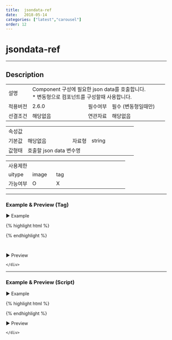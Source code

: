```yaml
---
title:  jsondata-ref
date:   2018-05-14
categories: ["latest","carousel"]
order: 12
---
```


jsondata-ref
===

---

## Description

<table style="width:100%">
    <colgroup>
        <col width="15%"/>
        <col width="35%"/>
        <col width="15%"/>
        <col width="35%"/>
    </colgroup>
    <tr>
        <td class="tdTitle tdBg">설명</td>
        <td colspan="3">
            Component 구성에 필요한 json data를 호출합니다.<br>
            * 변동형으로 컴포넌트를 구성할때 사용합니다.
        </td>
    </tr>
    <tr>
        <td class="tdTitle tdBg">적용버전</td>
        <td>2.6.0</td>
        <td class="tdTitle tdBg">필수여부</td>
        <td class="tdRed">필수 (변동형일때만)</td>
    </tr>
    <tr>
        <td class="tdTitle tdBg">선결조건</td>
        <td>해당없음</td>
        <td class="tdTitle tdBg">연관자료</td>
        <td>해당없음</td>
    </tr>
</table>
<table style="width:100%">
    <colgroup>
        <col width="15%"/>
        <col width="35%"/>
        <col width="15%"/>
        <col width="35%"/>
    </colgroup>
    <tr>
        <td class="tdTitle tdBg tdCenter" colspan="4">속성값</td>
    </tr>
    <tr>
        <td class="tdTitle tdBg">기본값</td>
        <td>해당없음</td>
        <td class="tdTitle tdBg">자료형</td>
        <td>string</td>
    </tr>
    <tr>
        <td class="tdTitle tdBg">값형태</td>
        <td colspan="3">호출할 json data 변수명</td>
    </tr>
</table>
<table style="width:100%">
    <colgroup>
        <col width="20%"/>
        <col width="20%"/>
        <col width="20%"/>
        <col width="20%"/>
        <col width="20%"/>
    </colgroup>
    <tr>
        <td class="tdTitle tdBg tdCenter" colspan="5">사용제한</td>
    </tr>
    <tr>
        <td class="tdTitle tdBg">uitype</td>
        <td class="tdCenter">image</td>
        <td class="tdCenter">tag</td>
        <td></td>
        <td></td>
    </tr>
    <tr>
        <td class="tdTitle tdBg">가능여부</td>
        <td class="tdBlue tdCenter">O</td>
        <td class="tdCenter">X</td>
        <td></td>
        <td></td>
    </tr>
</table>

---
### Example & Preview (Tag)

<script>
    var carouselJsonData=[
        {imagesrc:'./../img/image1.jpg'},
        {imagesrc:'./../img/image2.jpg'},
        {imagesrc:'./../img/image3.jpg'}
    ];
</script>

<sbux-tabs id="exTab1" name="exTab1" uitype="normal" title-target-id-array="exTab1_1" title-text-array="image(변동형)" is-scrollable="false">
</sbux-tabs>
<div class="tab-content">
    <div id="exTab1_1">

▶ Example

{% highlight html %}
<script>
    var carouselJsonData=[
        {imagesrc:'./../img/image1.jpg'},
        {imagesrc:'./../img/image2.jpg'},
        {imagesrc:'./../img/image3.jpg'}
    ];
</script>
<sbux-carousel id="sbIdx1_1" name="sbTagNm1_1" uitype="image" jsondata-ref="carouselJsonData"></sbux-carousel>
{% endhighlight %}


<br>

▶ Preview 

<sbux-carousel id="sbIdx1_1" name="sbTagNm1_1" uitype="image" jsondata-ref="carouselJsonData"></sbux-carousel>

    </div>
</div>

---
### Example & Preview (Script)

<sbux-tabs id="exTab2" name="exTab2" uitype="normal" title-target-id-array="exTab2_1" title-text-array="image(변동형)" is-scrollable="false">
</sbux-tabs>
<div class="tab-content">
    <div id="exTab2_1">

▶ Example

{% highlight html %}
<div id="sbArea2_1"></div>
<script>
    var carouselJsonData=[
        {imagesrc:'./../img/image1.jpg'},
        {imagesrc:'./../img/image2.jpg'},
        {imagesrc:'./../img/image3.jpg'}
    ];
    $(document).ready(function(){
        $('#sbArea2_1').sbCarousel({
            name : 'sbScriptNm2_1',
            uitype : 'image',
            jsondataRef : 'carouselJsonData'
        });
    }); 
</script>
{% endhighlight %}

<br>

▶ Preview 

<div id="sbArea2_1"></div>
<script>
    $(document).ready(function(){
        $('#sbArea2_1').sbCarousel({
            name : 'sbScriptNm2_1',
            uitype : 'image',
            jsondataRef : 'carouselJsonData'
        });
    }); 
</script>

    </div>
</div>
